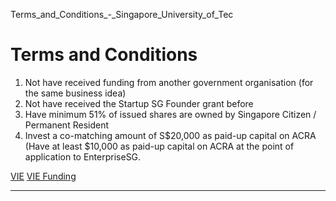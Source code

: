 Terms_and_Conditions_-_Singapore_University_of_Tec



Terms and Conditions
====================

1. Not have received funding from another government organisation (for the same business idea)
2. Not have received the Startup SG Founder grant before
3. Have minimum 51% of issued shares are owned by Singapore Citizen / Permanent Resident
4. Invest a co-matching amount of S$20,000 as paid-up capital on ACRA (Have at least $10,000 as paid-up capital on ACRA at the point of application to EnterpriseSG.

[VIE](https://www.sutd.edu.sg/tag/vie/) [VIE Funding](https://www.sutd.edu.sg/tag/vie-funding/)

---

